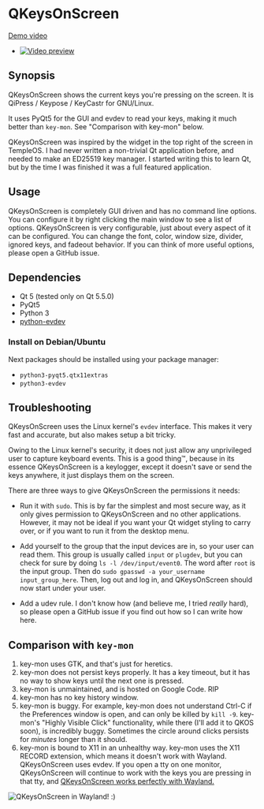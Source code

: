 # QKeysOnScreen

[Demo video](https://www.youtube.com/watch?v=oOToCqTvW6U&feature=youtu.be)

- [![Video preview](https://i.ytimg.com/vi/oOToCqTvW6U/hqdefault.jpg)](https://www.youtube.com/watch?v=oOToCqTvW6U&feature=youtu.be)

## Synopsis

QKeysOnScreen shows the current keys you're pressing on the screen. It is
QiPress / Keypose / KeyCastr for GNU/Linux.

It uses PyQt5 for the GUI and evdev to read your keys, making it much better
than `key-mon`. See "Comparison with key-mon" below.

QKeysOnScreen was inspired by the widget in the top right of the screen in
TempleOS. I had never written a non-trivial Qt application before, and needed
to make an ED25519 key manager. I started writing this to learn Qt, but by the
time I was finished it was a full featured application.

## Usage

QKeysOnScreen is completely GUI driven and has no command line options. You can
configure it by right clicking the main window to see a list of options.
QKeysOnScreen is very configurable, just about every aspect of it can be
configured. You can change the font, color, window size, divider, ignored keys,
and fadeout behavior. If you can think of more useful options, please open a
GitHub issue.

## Dependencies

* Qt 5 (tested only on Qt 5.5.0)
* PyQt5
* Python 3
* [python-evdev](https://python-evdev.readthedocs.org/en/latest/) 

### Install on Debian/Ubuntu

Next packages should be installed using your package manager:

- `python3-pyqt5.qtx11extras`
- `python3-evdev`

## Troubleshooting

QKeysOnScreen uses the Linux kernel's `evdev` interface. This makes it very
fast and accurate, but also makes setup a bit tricky.

Owing to the Linux kernel's security, it does not just allow any unprivileged
user to capture keyboard events. This is a good thing™, because in its essence
QKeysOnScreen is a keylogger, except it doesn't save or send the keys anywhere,
it just displays them on the screen.

There are three ways to give QKeysOnScreen the permissions it needs:

* Run it with `sudo`. This is by far the simplest and most secure way, as it
  only gives permission to QKeysOnScreen and no other applications. However, it
may not be ideal if you want your Qt widget styling to carry over, or if you
want to run it from the desktop menu.

* Add yourself to the group that the input devices are in, so your user can
  read them. This group is usually called `input` or `plugdev`, but you can
check for sure by doing `ls -l /dev/input/event0`. The word after `root` is the
input group. Then do `sudo gpasswd -a your_username input_group_here`. Then,
log out and log in, and QKeysOnScreen should now start under your user.

* Add a udev rule. I don't know how (and believe me, I tried _really_ hard), so
  please open a GitHub issue if you find out how so I can write how here.

## Comparison with `key-mon`

1. key-mon uses GTK, and that's just for heretics.
2. key-mon does not persist keys properly. It has a key timeout, but it has no
   way to show keys until the next one is pressed.
3. key-mon is unmaintained, and is hosted on Google Code. RIP
4. key-mon has no key history window.
5. key-mon is buggy. For example, key-mon does not understand Ctrl-C if the
   Preferences window is open, and can only be killed by `kill -9`. key-mon's
"Highly Visible Click" functionality, while there (I'll add it to QKOS soon),
is incredibly buggy. Sometimes the circle around clicks persists for _minutes_
longer than it should.
6. key-mon is bound to X11 in an unhealthy way. key-mon uses the X11 RECORD
   extension, which means it doesn't work with Wayland. QKeysOnScreen uses
evdev. If you open a tty on one monitor, QKeysOnScreen will continue to work
with the keys you are pressing in that tty, and [QKeysOnScreen works perfectly
with Wayland.](http://web.archive.org/web/20190326095102if_/https://track3.mixtape.moe/bttmbn.png)

![QKeysOnScreen in Wayland! :)](http://web.archive.org/web/20190326095102if_/https://track3.mixtape.moe/bttmbn.png)
